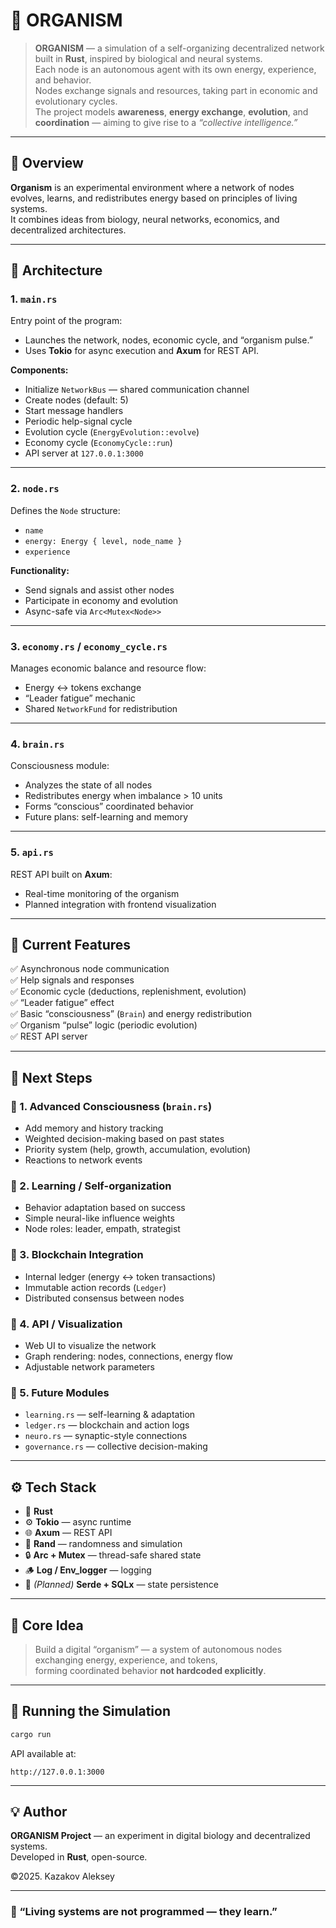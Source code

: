 # 🧬 ORGANISM

> **ORGANISM** — a simulation of a self-organizing decentralized network built in **Rust**, inspired by biological and neural systems.  
> Each node is an autonomous agent with its own energy, experience, and behavior.  
> Nodes exchange signals and resources, taking part in economic and evolutionary cycles.  
> The project models **awareness**, **energy exchange**, **evolution**, and **coordination** — aiming to give rise to a *“collective intelligence.”*

---

## 🚀 Overview

**Organism** is an experimental environment where a network of nodes evolves, learns, and redistributes energy based on principles of living systems.  
It combines ideas from biology, neural networks, economics, and decentralized architectures.

---

## 🧩 Architecture

### **1. `main.rs`**
Entry point of the program:
- Launches the network, nodes, economic cycle, and “organism pulse.”  
- Uses **Tokio** for async execution and **Axum** for REST API.  

**Components:**
- Initialize `NetworkBus` — shared communication channel  
- Create nodes (default: 5)  
- Start message handlers  
- Periodic help-signal cycle  
- Evolution cycle (`EnergyEvolution::evolve`)  
- Economy cycle (`EconomyCycle::run`)  
- API server at `127.0.0.1:3000`

---

### **2. `node.rs`**
Defines the `Node` structure:
- `name`
- `energy: Energy { level, node_name }`
- `experience`

**Functionality:**
- Send signals and assist other nodes  
- Participate in economy and evolution  
- Async-safe via `Arc<Mutex<Node>>`

---

### **3. `economy.rs` / `economy_cycle.rs`**
Manages economic balance and resource flow:
- Energy ↔ tokens exchange  
- “Leader fatigue” mechanic  
- Shared `NetworkFund` for redistribution  

---

### **4. `brain.rs`**
Consciousness module:
- Analyzes the state of all nodes  
- Redistributes energy when imbalance > 10 units  
- Forms “conscious” coordinated behavior  
- Future plans: self-learning and memory  

---

### **5. `api.rs`**
REST API built on **Axum**:
- Real-time monitoring of the organism  
- Planned integration with frontend visualization  

---

## 🌱 Current Features

✅ Asynchronous node communication  
✅ Help signals and responses  
✅ Economic cycle (deductions, replenishment, evolution)  
✅ “Leader fatigue” effect  
✅ Basic “consciousness” (`Brain`) and energy redistribution  
✅ Organism “pulse” logic (periodic evolution)  
✅ REST API server  

---

## 🧠 Next Steps

### 🔹 1. Advanced **Consciousness (`brain.rs`)**
- Add memory and history tracking  
- Weighted decision-making based on past states  
- Priority system (help, growth, accumulation, evolution)  
- Reactions to network events  

### 🔹 2. **Learning / Self-organization**
- Behavior adaptation based on success  
- Simple neural-like influence weights  
- Node roles: leader, empath, strategist  

### 🔹 3. **Blockchain Integration**
- Internal ledger (energy ↔ token transactions)  
- Immutable action records (`Ledger`)  
- Distributed consensus between nodes  

### 🔹 4. **API / Visualization**
- Web UI to visualize the network  
- Graph rendering: nodes, connections, energy flow  
- Adjustable network parameters  

### 🔹 5. **Future Modules**
- `learning.rs` — self-learning & adaptation  
- `ledger.rs` — blockchain and action logs  
- `neuro.rs` — synaptic-style connections  
- `governance.rs` — collective decision-making  

---

## ⚙️ Tech Stack

- 🦀 **Rust**
- ⚙️ **Tokio** — async runtime  
- 🌐 **Axum** — REST API  
- 🎲 **Rand** — randomness and simulation  
- 🔒 **Arc + Mutex** — thread-safe shared state  
- 🪵 **Log / Env_logger** — logging  
- 💾 *(Planned)* **Serde + SQLx** — state persistence  

---

## 🧩 Core Idea

> Build a digital “organism” — a system of autonomous nodes exchanging energy, experience, and tokens,  
> forming coordinated behavior **not hardcoded explicitly**.

---

## 📸 Running the Simulation

```bash
cargo run
```

API available at:
```
http://127.0.0.1:3000
```

---

## 💡 Author

**ORGANISM Project** — an experiment in digital biology and decentralized systems.  
Developed in **Rust**, open-source.

©2025. Kazakov Aleksey

---

### 🧠 “Living systems are not programmed — they learn.”
